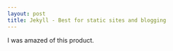 ```yaml
---
layout: post
title: Jekyll - Best for static sites and blogging
---
```


I was amazed of this product.